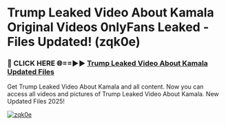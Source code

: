 # Trump Leaked Video About Kamala Original Videos 0nlyFans Leaked - Files Updated! (zqk0e)

<h3>🔴 CLICK HERE 🌐==►► <a href="https://hetstrat.blog/NMqPAm" rel="nofollow">Trump Leaked Video About Kamala Updated Files</a></h3>

Get Trump Leaked Video About Kamala and all content. Now you can access all videos and pictures of Trump Leaked Video About Kamala. New Updated Files 2025!

[![zqk0e](https://i.imgur.com/K7sEzmb.gif)](https://hetstrat.blog/NMqPAm)

